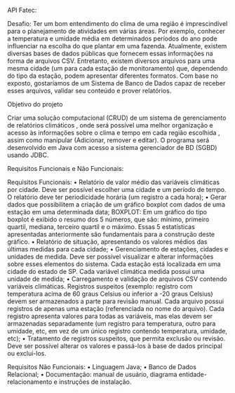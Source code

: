 API Fatec:

Desafio:
Ter um bom entendimento do clima de uma região é imprescindível para o planejamento de atividades em várias áreas. Por exemplo, conhecer a temperatura e umidade média em determinados períodos do ano pode influenciar na escolha do que plantar em uma fazenda. Atualmente, existem diversas bases de dados públicas que fornecem essas informações na forma de arquivos CSV. Entretanto, existem diversos arquivos para uma mesma cidade (um para cada estação de monitoramento) que, dependendo do tipo da estação, podem apresentar diferentes formatos. Com base no exposto, gostaríamos de um Sistema de Banco de Dados capaz de receber esses arquivos, validar seu conteúdo e prover relatórios.



Objetivo do projeto

Criar uma solução computacional (CRUD) de um sistema de gerenciamento de relatórios climáticos , onde será possível uma melhor organização e acesso às informações sobre o clima e tempo em cada região escolhida , assim como manipular (Adicionar, remover e editar). O programa será desenvolvido em Java com acesso a sistema gerenciador de BD (SGBD) usando JDBC.



Requisitos Funcionais e Não Funcionais:

Requisitos Funcionais: 
• Relatório de valor médio das variáveis climáticas por cidade. Deve ser possível escolher uma cidade e um período de tempo. O relatório deve ter periodicidade horária (um registro a cada hora); 
• Gerar dados que possibilitem a criação de um gráfico boxplot com dados de uma estação em uma determinada data;
BOXPLOT: Em um gráfico do tipo boxplot é exibido o resumo dos 5 números, que são: mínimo, primeiro quartil, mediana, terceiro quartil e o máximo. Essas 5 estatísticas apresentadas anteriormente são fundamentais para a construção deste gráfico.
• Relatório de situação, apresentando os valores médios das últimas medidas para cada cidade;
 • Gerenciamento de estações, cidades e unidades de medida. Deve ser possível visualizar e alterar informações sobre esses elementos do sistema. Cada estação está localizada em uma cidade do estado de SP. Cada variável climática medida possui uma unidade de medida; 
• Carregamento e validação de arquivos CSV contendo variáveis climáticas. Registros suspeitos (exemplo: registro com temperatura acima de 60 graus Celsius ou inferior a -20 graus Celsius) devem ser armazenados a parte para revisão manual. Cada arquivo possui registros de apenas uma estação (referenciada no nome do arquivo). Cada registro apresenta valores para todas as variáveis, mas elas devem ser armazenadas separadamente (um registro para temperatura, outro para umidade, etc, em vez de um único registro contendo temperatura, umidade, etc); 
• Tratamento de registros suspeitos, que permita exclusão ou revisão. Deve ser possível alterar os valores e passá-los à base de dados principal ou excluí-los. 

Requisitos Não Funcionais:
• Linguagem Java; 
• Banco de Dados Relacional;
• Documentação: manual de usuário, diagrama entidade-relacionamento e instruções de instalação. 

